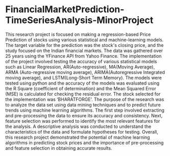 # FinancialMarketPrediction-TimeSeriesAnalysis-MinorProject

This research project is focused on making a regression-based Price Prediction of stocks using various statistical and machine-learning models. The target variable for the prediction was the stock's closing price, and the study focused on the Indian financial markets. The data was gathered over 25 years using the YFinance API from Yahoo Finance.
The implementation of the project involved testing the accuracy of various statistical models such as Linear Regression, AR(Auto-regressive), MA(Moving Average), ARMA (Auto-regressive moving average), ARIMA(Autoregressive Integrated moving average), and LSTM(Long-Short Term Memory). The models were tested using python and the accuracy of the models was evaluated using the R Square (coefficient of determination) and the Mean Squared Error (MSE) is calculated for checking the residual error. The stock selected for the implementation was ‘BHARATFORGE’.
The purpose of the research was to analyze the data set using data mining techniques and to predict future trends using machine learning algorithms. The first step involved extracting and pre-processing the data to ensure its accuracy and consistency. Next, feature selection was performed to identify the most relevant features for the analysis. A descriptive analysis was conducted to understand the characteristics of the data and formulate hypotheses for testing.
Overall, this research project demonstrated the potential of machine learning algorithms in predicting stock prices and the importance of pre-processing and feature selection in obtaining accurate results.

